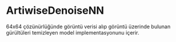 # ArtiwiseDenoiseNN

64x64 çözünürlüğünde görüntü verisi alıp görüntü üzerinde bulunan gürültüleri temizleyen model implementasyonunu içerir.